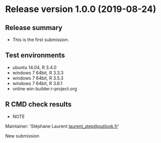 # Release version 1.0.0 (2019-08-24)

## Release summary

- This is the first submission.

## Test environments

   * ubuntu 14.04, R 3.4.0
   * windows 7 64bit, R 3.3.3
   * windows 7 64bit, R 3.5.3
   * windows 7 64bit, R 3.6.1
   * online win-builder.r-project.org 

## R CMD check results

   * NOTE

Maintainer: 'Stéphane Laurent <laurent_step@outlook.fr>'

New submission

